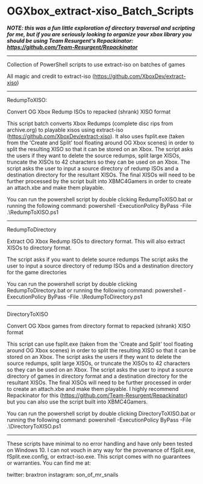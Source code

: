 # OGXbox_extract-xiso_Batch_Scripts

***NOTE: this was a fun little exploration of directory traversal and scripting for me, but if you are seriously looking to organize your xbox library you should be using Team Resurgent's Repackinator: https://github.com/Team-Resurgent/Repackinator***

-----------------------------------------------------------------

Collection of PowerShell scripts to use extract-iso on batches of games

All magic and credit to extract-iso (https://github.com/XboxDev/extract-xiso)

-----------------------------------------------------------------

RedumpToXISO:

Convert OG Xbox Redump ISOs to repacked (shrank) XISO format 

This script batch converts Xbox Redumps (complete disc rips from archive.org) to playable xisos using extract-iso (https://github.com/XboxDev/extract-xiso). It also uses fsplit.exe (taken from the 'Create and Split' tool floating around OG Xbox scenes) in order to split the resulting XISO so that it can be stored on an Xbox.
The script asks the users if they want to delete the source redumps, split large XISOs, truncate the XISOs to 42 characters so they can be used on an Xbox.
The script asks the user to input a source directory of redump ISOs and a destination directory for the resultant XISOs.
The final XISOs will need to be further processed by the script built into XBMC4Gamers in order to create an attach.xbe and make them playable.

You can run the powershell script by double clicking RedumpToXISO.bat or running the following command:
powershell -ExecutionPolicy ByPass -File .\RedumpToXISO.ps1

-----------------------------------------------------------------

RedumpToDirectory

Extract OG Xbox Redump ISOs to directory format. This will also extract XISOs to directory format.

The script asks if you want to delete source redumps
The script asks the user to input a source directory of redump ISOs and a destination directory for the game directories

You can run the powershell script by double clicking RedumpToDirectory.bat or running the following command:
powershell -ExecutionPolicy ByPass -File .\RedumpToDirectory.ps1

-----------------------------------------------------------------

DirectoryToXISO

Convert OG Xbox games from directory format to repacked (shrank) XISO format

This script can use fsplit.exe (taken from the 'Create and Split' tool floating around OG Xbox scenes) in order to split the resulting XISO so that it can be stored on an Xbox.
The script asks the users if they want to delete the source redumps, split large XISOs, or truncate the XISOs to 42 characters so they can be used on an Xbox.
The script asks the user to input a source directory of games in directory format and a destination directory for the resultant XISOs.
The final XISOs will need to be further processed in order to create an attach.xbe and make them playable. I highly recommend Repackinator for this (https://github.com/Team-Resurgent/Repackinator) but you can also use the script built into XBMC4Gamers.

You can run the powershell script by double clicking DirectoryToXISO.bat or running the following command:
powershell -ExecutionPolicy ByPass -File .\DirectoryToXISO.ps1

-----------------------------------------------------------------

These scripts have minimal to no error handling and have only been tested on Windows 10. I can not vouch in any way for the provenance of fSplit.exe, fSplit.exe.config, or extract-iso.exe. This script comes with no guarantees or warranties. You can find me at:

twitter: braxtron instagram: son_of_mr_snails

